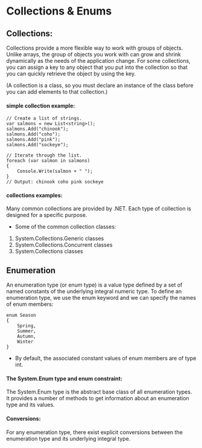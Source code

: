 # Collections & Enums

## Collections:

Collections provide a more flexible way to work with groups of objects.
Unlike arrays, the group of objects you work with can grow and shrink dynamically as the needs of the application change. For some collections, you can assign a key to any object that you put into the collection so that you can quickly retrieve the object by using the key.

(A collection is a class, so you must declare an instance of the class before you can add elements to that collection.)

#### simple collection example:

```
// Create a list of strings.
var salmons = new List<string>();
salmons.Add("chinook");
salmons.Add("coho");
salmons.Add("pink");
salmons.Add("sockeye");

// Iterate through the list.
foreach (var salmon in salmons)
{
    Console.Write(salmon + " ");
}
// Output: chinook coho pink sockeye
```

#### collections examples:

Many common collections are provided by .NET. Each type of collection is designed for a specific purpose.

- Some of the common collection classes:

1. System.Collections.Generic classes
2. System.Collections.Concurrent classes
3. System.Collections classes


## Enumeration

An enumeration type (or enum type) is a value type defined by a set of named constants of the underlying integral numeric type. To define an enumeration type, we use the enum keyword and we can specify the names of enum members:
```
enum Season
{
    Spring,
    Summer,
    Autumn,
    Winter
}
```
- By default, the associated constant values of enum members are of type int.

#### The System.Enum type and enum constraint:

The System.Enum type is the abstract base class of all enumeration types. It provides a number of methods to get information about an enumeration type and its values.

#### Conversions:

For any enumeration type, there exist explicit conversions between the enumeration type and its underlying integral type. 